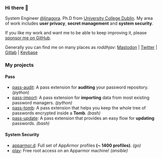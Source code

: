 ### Hi there 👋 

System Engineer [@linagora](https://github.com/linagora). Ph.D from [University College Dublin](https://www.ucd.ie). My area of work includes **user privacy**, **secret management** and **system security**.

If you like my work and want me to be able to keep improving it, please [sponsor me on GitHub](https://github.com/sponsors/roddhjav).

Generally you can find me on many places as *roddhjav*: <a href="https://mamot.fr/@roddhjav" rel="me">Mastodon</a> | [Twitter] | [Gitlab] | [Keybase]


### My projects

#### Pass

- [pass-audit]: A pass extension for **auditing** your password repository. *(python)*
- [pass-import]: A pass extension for **importing** data from most existing password managers. *(python)*
- [pass-tomb]: A pass extension that helps you keep the whole tree of passwords encrypted inside a **Tomb**. *(bash)*
- [pass-update]: A pass extension that provides an easy flow for **updating** passwords. *(bash)*


#### System Security

- [apparmor.d]: Full set of AppArmor profiles **(~ 1400 profiles)**. *(go)*
- [play]: Free root access on an Apparmor machine! *(ansible)*


[Twitter]: https://twitter.com/roddhjav
[Gitlab]: https://gitlab.com/roddhjav
[Keybase]: https://keybase.io/roddhjav

[apparmor.d]: https://github.com/roddhjav/apparmor.d
[play]: https://github.com/roddhjav/play
[pass-audit]: https://github.com/roddhjav/pass-audit
[pass-import]: https://github.com/roddhjav/pass-import
[pass-tomb]: https://github.com/roddhjav/pass-tomb
[pass-update]: https://github.com/roddhjav/pass-update
